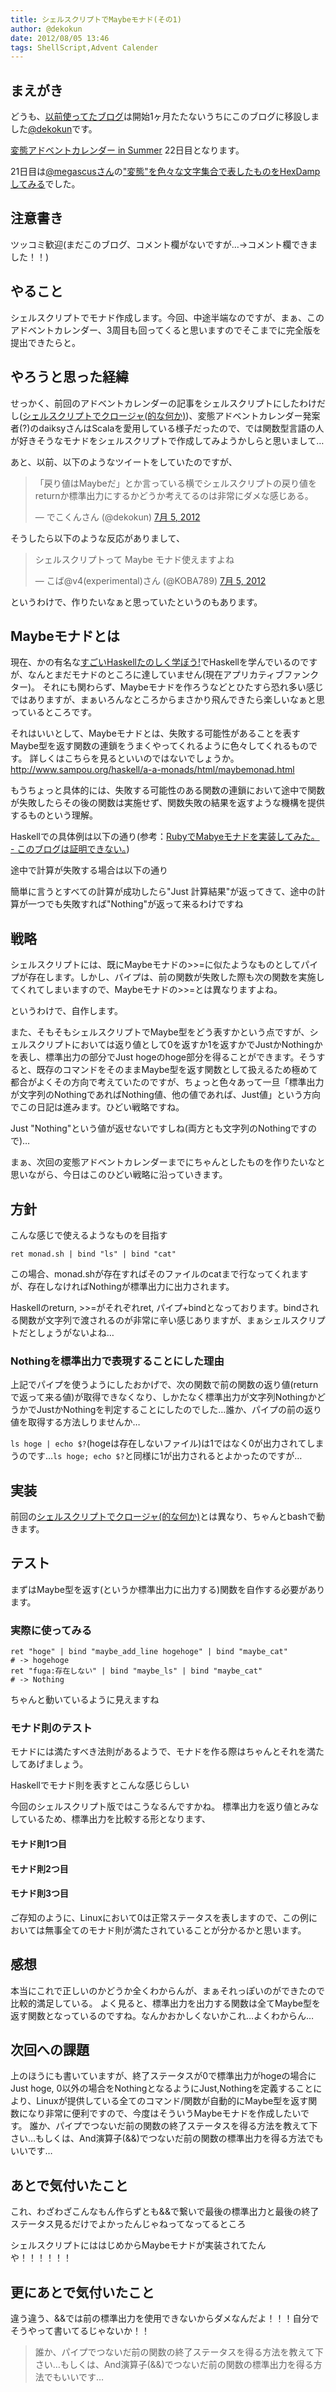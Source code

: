 ```yaml
---
title: シェルスクリプトでMaybeモナド(その1)
author: @dekokun
date: 2012/08/05 13:46
tags: ShellScript,Advent Calender
---
```



## まえがき

どうも、[以前使ってたブログ](http://dekotech.tumblr.com/)は開始1ヶ月たたないうちにこのブログに移設しました[@dekokun](https://twitter.com/dekokun)です。

[変態アドベントカレンダー in Summer](http://atnd.org/events/29918) 22日目となります。

21日目は[@megascusさん](http://twitter.com/megascus)の["変態"を色々な文字集合で表したものをHexDampしてみる](http://d.hatena.ne.jp/megascus/20120804/1344041860)でした。

## 注意書き

ツッコミ歓迎(まだこのブログ、コメント欄がないですが…→コメント欄できました！！)

## やること

シェルスクリプトでモナド作成します。今回、中途半端なのですが、まぁ、このアドベントカレンダー、3周目も回ってくると思いますのでそこまでに完全版を提出できたらと。

## やろうと思った経緯

せっかく、前回のアドベントカレンダーの記事をシェルスクリプトにしたわけだし([シェルスクリプトでクロージャ(的な何か)](http://dekokun.github.com/posts/2012-07-24.html))、変態アドベントカレンダー発案者(?)のdaiksyさんはScalaを愛用している様子だったので、では関数型言語の人が好きそうなモナドをシェルスクリプトで作成してみようかしらと思いまして…

あと、以前、以下のようなツイートをしていたのですが、
<blockquote class="twitter-tweet" lang="ja"><p>「戻り値はMaybeだ」とか言っている横でシェルスクリプトの戻り値をreturnか標準出力にするかどうか考えてるのは非常にダメな感じある。</p>&mdash; でこくんさん (@dekokun) <a href="https://twitter.com/dekokun/status/220723064831361025" data-datetime="2012-07-05T03:37:34+00:00">7月 5, 2012</a></blockquote>
<script src="//platform.twitter.com/widgets.js" charset="utf-8"></script>
そうしたら以下のような反応がありまして、
<blockquote class="twitter-tweet" lang="ja"><p>シェルスクリプトって Maybe モナド使えますよね</p>&mdash; こば@v4(experimental)さん (@KOBA789) <a href="https://twitter.com/KOBA789/status/220723337750523904" data-datetime="2012-07-05T03:38:39+00:00">7月 5, 2012</a></blockquote>
<script src="//platform.twitter.com/widgets.js" charset="utf-8"></script>

というわけで、作りたいなぁと思っていたというのもあります。

## Maybeモナドとは

現在、かの有名な[すごいHaskellたのしく学ぼう!](http://www.amazon.co.jp/すごいHaskellたのしく学ぼう-Miran-Lipovača/dp/4274068854)でHaskellを学んでいるのですが、なんとまだモナドのところに達していません(現在アプリカティブファンクター)。
それにも関わらず、Maybeモナドを作ろうなどとひたすら恐れ多い感じではありますが、まぁいろんなところからまさかり飛んできたら楽しいなぁと思っているところです。

それはいいとして、Maybeモナドとは、失敗する可能性があることを表すMaybe型を返す関数の連鎖をうまくやってくれるように色々してくれるものです。
詳しくはこちらを見るといいのではないでしょうか。
http://www.sampou.org/haskell/a-a-monads/html/maybemonad.html

もうちょっと具体的には、失敗する可能性のある関数の連鎖において途中で関数が失敗したらその後の関数は実施せず、関数失敗の結果を返すような機構を提供するものという理解。

Haskellでの具体例は以下の通り(参考：[RubyでMabyeモナドを実装してみた。 - このブログは証明できない。](http://d.hatena.ne.jp/shunsuk/20100917/1284728273))

<script src="https://gist.github.com/3261755.js?file=Maybe.hs"></script>

途中で計算が失敗する場合は以下の通り

<script src="https://gist.github.com/3261755.js?file=Maybe_fail.hs"></script>

簡単に言うとすべての計算が成功したら"Just 計算結果"が返ってきて、途中の計算が一つでも失敗すれば"Nothing"が返って来るわけですね

## 戦略

シェルスクリプトには、既にMaybeモナドの>>=に似たようなものとしてパイプが存在します。しかし、パイプは、前の関数が失敗した際も次の関数を実施してくれてしまいますので、Maybeモナドの>>=とは異なりますよね。

というわけで、自作します。

また、そもそもシェルスクリプトでMaybe型をどう表すかという点ですが、シェルスクリプトにおいては返り値として0を返すか1を返すかでJustかNothingかを表し、標準出力の部分でJust hogeのhoge部分を得ることができます。そうすると、既存のコマンドをそのままMaybe型を返す関数として扱えるため極めて都合がよくその方向で考えていたのですが、ちょっと色々あって一旦「標準出力が文字列のNothingであればNothing値、他の値であれば、Just値」という方向でこの日記は進みます。ひどい戦略ですね。

Just "Nothing"という値が返せないですしね(両方とも文字列のNothingですので)…

まぁ、次回の変態アドベントカレンダーまでにちゃんとしたものを作りたいなと思いながら、今日はこのひどい戦略に沿っていきます。

## 方針

こんな感じで使えるようなものを目指す

```
ret monad.sh | bind "ls" | bind "cat"
```

この場合、monad.shが存在すればそのファイルのcatまで行なってくれますが、存在しなければNothingが標準出力に出力されます。

Haskellのreturn, >>=がそれぞれret, パイプ+bindとなっております。bindされる関数が文字列で渡されるのが非常に辛い感じありますが、まぁシェルスクリプトだとしょうがないよね…

### Nothingを標準出力で表現することにした理由

上記でパイプを使うようにしたおかげで、次の関数で前の関数の返り値(returnで返って来る値)が取得できなくなり、しかたなく標準出力が文字列NothingかどうかでJustかNothingを判定することにしたのでした…誰か、パイプの前の返り値を取得する方法しりませんか…

```ls hoge | echo $?```(hogeは存在しないファイル)は1ではなく0が出力されてしまうのです…```ls hoge; echo $?```と同様に1が出力されるとよかったのですが…

## 実装

前回の[シェルスクリプトでクロージャ(的な何か)](http://dekokun.github.com/posts/2012-07-24.html)とは異なり、ちゃんとbashで動きます。

<script src="https://gist.github.com/3261755.js?file=monad.sh"></script>

## テスト

まずはMaybe型を返す(というか標準出力に出力する)関数を自作する必要があります。

<script src="https://gist.github.com/3261755.js?file=maybe_func.sh"></script>

### 実際に使ってみる

```
ret "hoge" | bind "maybe_add_line hogehoge" | bind "maybe_cat"
# -> hogehoge
ret "fuga:存在しない" | bind "maybe_ls" | bind "maybe_cat"
# -> Nothing
```

ちゃんと動いているように見えますね

### モナド則のテスト

モナドには満たすべき法則があるようで、モナドを作る際はちゃんとそれを満たしてあげましょう。

Haskellでモナド則を表すとこんな感じらしい

<script src="https://gist.github.com/3261755.js?file=monad_law.hs"></script>

今回のシェルスクリプト版ではこうなるんですかね。
標準出力を返り値とみなしているため、標準出力を比較する形となります、

<script src="https://gist.github.com/3261755.js?file=monad_law.sh"></script>

#### モナド則1つ目

<script src="https://gist.github.com/3261755.js?file=monad_law1.sh"></script>

#### モナド則2つ目

<script src="https://gist.github.com/3261755.js?file=monad_law2.sh"></script>

#### モナド則3つ目

<script src="https://gist.github.com/3261755.js?file=monad_law3.sh"></script>

ご存知のように、Linuxにおいて0は正常ステータスを表しますので、この例においては無事全てのモナド則が満たされていることが分かるかと思います。

## 感想

本当にこれで正しいのかどうか全くわからんが、まぁそれっぽいのができたので比較的満足している。
よく見ると、標準出力を出力する関数は全てMaybe型を返す関数となっているのですね。なんかおかしくないかこれ…よくわからん…

## 次回への課題

上のほうにも書いていますが、終了ステータスが0で標準出力がhogeの場合にJust hoge, 0以外の場合をNothingとなるようにJust,Nothingを定義することにより、Linuxが提供している全てのコマンド/関数が自動的にMaybe型を返す関数になり非常に便利ですので、今度はそういうMaybeモナドを作成したいです。
誰か、パイプでつないだ前の関数の終了ステータスを得る方法を教えて下さい…もしくは、And演算子(&&)でつないだ前の関数の標準出力を得る方法でもいいです…

## あとで気付いたこと

これ、わざわざこんなもん作らずとも&&で繋いで最後の標準出力と最後の終了ステータス見るだけでよかったんじゃねってなってるところ

シェルスクリプトにははじめからMaybeモナドが実装されてたんや！！！！！！

## 更にあとで気付いたこと

違う違う、&&では前の標準出力を使用できないからダメなんだよ！！！自分でそうやって書いてるじゃないか！！
> 誰か、パイプでつないだ前の関数の終了ステータスを得る方法を教えて下さい…もしくは、And演算子(&&)でつないだ前の関数の標準出力を得る方法でもいいです…

